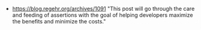 - https://blog.regehr.org/archives/1091 "This post will go through the care and feeding of assertions with the goal of helping developers maximize the benefits and minimize the costs."


